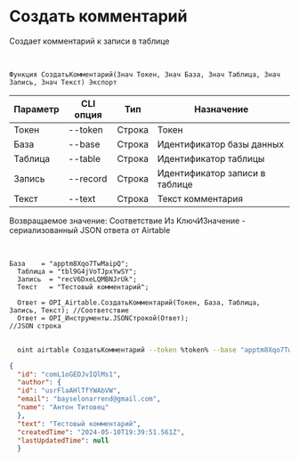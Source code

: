 ﻿---
sidebar_position: 2
---

# Создать комментарий
 Создает комментарий к записи в таблице


<br/>


`Функция СоздатьКомментарий(Знач Токен, Знач База, Знач Таблица, Знач Запись, Знач Текст) Экспорт`

  | Параметр | CLI опция | Тип | Назначение |
  |-|-|-|-|
  | Токен | --token | Строка | Токен |
  | База | --base | Строка | Идентификатор базы данных |
  | Таблица | --table | Строка | Идентификатор таблицы |
  | Запись | --record | Строка | Идентификатор записи в таблице |
  | Текст | --text | Строка | Текст комментария |

  
  Возвращаемое значение:   Соответствие Из КлючИЗначение - сериализованный JSON ответа от Airtable

<br/>




```bsl title="Пример кода"
База    = "apptm8Xqo7TwMaipQ";
  Таблица = "tbl9G4jVoTJpxYwSY";
  Запись  = "recV6DxeLQMBNJrUk";
  Текст   = "Тестовый комментарий";
  
  Ответ = OPI_Airtable.СоздатьКомментарий(Токен, База, Таблица, Запись, Текст); //Соответствие
  Ответ = OPI_Инструменты.JSONСтрокой(Ответ);                                   //JSON строка
```
	


```sh title="Пример команды CLI"
    
  oint airtable СоздатьКомментарий --token %token% --base "apptm8Xqo7TwMaipQ" --table "tbl9G4jVoTJpxYwSY" --record "recV6DxeLQMBNJrUk" --text "Тестовый комментарий"

```

```json title="Результат"
{
  "id": "comL1oGEDJvIQlMs1",
  "author": {
  "id": "usrFlaAHlTfYWAbVW",
  "email": "bayselonarrend@gmail.com",
  "name": "Антон Титовец"
  },
  "text": "Тестовый комментарий",
  "createdTime": "2024-05-10T19:39:51.561Z",
  "lastUpdatedTime": null
  }
```
